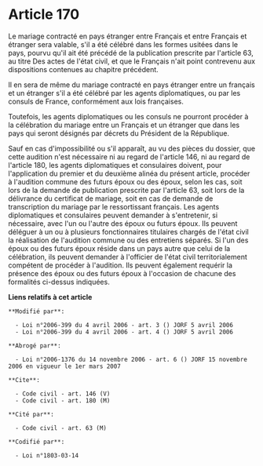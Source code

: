 # Article 170

Le mariage contracté en pays étranger entre Français et entre Français et étranger sera valable, s'il a été célébré dans les
formes usitées dans le pays, pourvu qu'il ait été précédé de la publication prescrite par l'article 63, au titre Des actes de
l'état civil, et que le Français n'ait point contrevenu aux dispositions contenues au chapitre précédent.

Il en sera de même du mariage contracté en pays étranger entre un français et un étranger s'il a été célébré par les agents
diplomatiques, ou par les consuls de France, conformément aux lois françaises.

Toutefois, les agents diplomatiques ou les consuls ne pourront procéder à la célébration du mariage entre un Français et un
étranger que dans les pays qui seront désignés par décrets du Président de la République.

Sauf en cas d'impossibilité ou s'il apparaît, au vu des pièces du dossier, que cette audition n'est nécessaire ni au regard
de l'article 146, ni au regard de l'article 180, les agents diplomatiques et consulaires doivent, pour l'application du
premier et du deuxième alinéa du présent article, procéder à l'audition commune des futurs époux ou des époux, selon les cas,
soit lors de la demande de publication prescrite par l'article 63, soit lors de la délivrance du certificat de mariage, soit
en cas de demande de transcription du mariage par le ressortissant français. Les agents diplomatiques et consulaires peuvent
demander à s'entretenir, si nécessaire, avec l'un ou l'autre des époux ou futurs époux. Ils peuvent déléguer à un ou à
plusieurs fonctionnaires titulaires chargés de l'état civil la réalisation de l'audition commune ou des entretiens séparés.
Si l'un des époux ou des futurs époux réside dans un pays autre que celui de la célébration, ils peuvent demander à
l'officier de l'état civil territorialement compétent de procéder à l'audition. Ils peuvent également requérir la présence
des époux ou des futurs époux à l'occasion de chacune des formalités ci-dessus indiquées.

**Liens relatifs à cet article**

	**Modifié par**:

	  - Loi n°2006-399 du 4 avril 2006 - art. 3 () JORF 5 avril 2006
	  - Loi n°2006-399 du 4 avril 2006 - art. 4 () JORF 5 avril 2006

	**Abrogé par**:

	  - Loi n°2006-1376 du 14 novembre 2006 - art. 6 () JORF 15 novembre 2006 en vigueur le 1er mars 2007

	**Cite**:

	  - Code civil - art. 146 (V)
	  - Code civil - art. 180 (M)

	**Cité par**:

	  - Code civil - art. 63 (M)

	**Codifié par**:

	  - Loi n°1803-03-14
